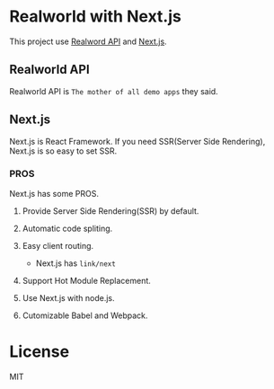 # Realworld with Next.js

This project use [Realword API](https://github.com/gothinkster/realworld) and [Next.js](https://nextjs.org/).

## Realworld API

Realworld API is `The mother of all demo apps` they said.

## Next.js

Next.js is React Framework. If you need SSR(Server Side Rendering), Next.js is so easy to set SSR.

### PROS

Next.js has some PROS.

1. Provide Server Side Rendering(SSR) by default.

2. Automatic code spliting.

3. Easy client routing.

   - Next.js has `link/next`

4. Support Hot Module Replacement.

5. Use Next.js with node.js.

6. Cutomizable Babel and Webpack.

# License

MIT

